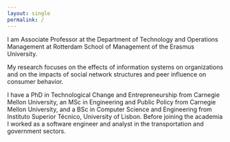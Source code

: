 ```yaml
---
layout: single
permalink: /
---
```


I am Associate Professor at the Department of Technology and
Operations Management at Rotterdam School of Management of the Erasmus
University.

My research focuses on the effects of information systems on
organizations and on the impacts of social network structures and peer
influence on consumer behavior.

I have a PhD in Technological Change and Entrepreneurship from
Carnegie Mellon University, an MSc in Engineering and Public Policy
from Carnegie Mellon University, and a BSc in Computer Science and
Engineering from Instituto Superior Técnico, University of Lisbon.
Before joining the academia I worked as a software engineer and
analyst in the transportation and government sectors.




